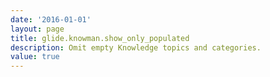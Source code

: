 ```yaml
---
date: '2016-01-01'
layout: page
title: glide.knowman.show_only_populated
description: Omit empty Knowledge topics and categories.
value: true
---
```

